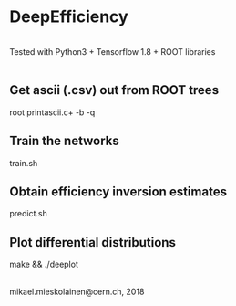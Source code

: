 # DeepEfficiency

<br>
Tested with Python3 + Tensorflow 1.8 + ROOT libraries

<br>
<br>

## Get ascii (.csv) out from ROOT trees
root printascii.c+ -b -q

## Train the networks
train.sh

## Obtain efficiency inversion estimates
predict.sh

## Plot differential distributions
make && ./deeplot

<br>
mikael.mieskolainen@cern.ch, 2018
